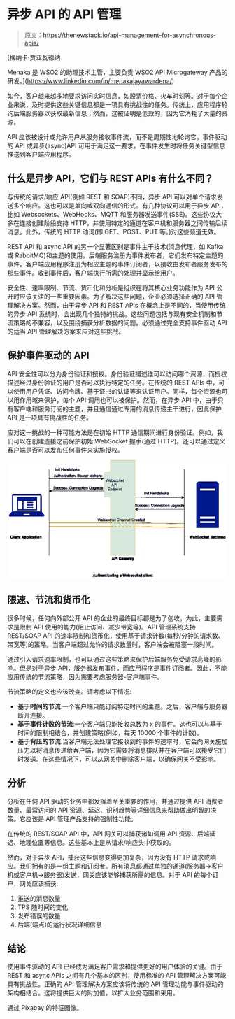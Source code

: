 # 异步 API 的 API 管理

> 原文：<https://thenewstack.io/api-management-for-asynchronous-apis/>

[](https://www.linkedin.com/in/menakajayawardena/)

 [梅纳卡·贾亚瓦德纳

Menaka 是 WSO2 的助理技术主管，主要负责 WSO2 API Microgateway 产品的研发。](https://www.linkedin.com/in/menakajayawardena/) [](https://www.linkedin.com/in/menakajayawardena/)

如今，客户越来越多地要求访问实时信息，如股票价格、火车时刻等。对于每个企业来说，及时提供这些关键信息都是一项具有挑战性的任务。传统上，应用程序轮询后端服务器以获取最新信息；然而，这被证明是低效的，因为它消耗了大量的资源。

API 应该被设计成允许用户从服务接收事件流，而不是周期性地轮询它。事件驱动的 API 或异步(async)API 可用于满足这一要求，在事件发生时将任务关键型信息推送到客户端应用程序。

## 什么是异步 API，它们与 REST APIs 有什么不同？

与传统的请求/响应 API(例如 REST 和 SOAP)不同，异步 API 可以对单个请求发送多个响应。这也可以是单向或双向通信的形式。有几种协议可以用于异步 API，比如 Websockets、WebHooks、MQTT 和服务器发送事件(SSE)。这些协议大多在连接创建阶段支持 HTTP，并使用特定的通道在客户机和服务器之间传输后续消息。此外，传统的 HTTP 动词(即 GET、POST、PUT 等。)对这些频道无效。

REST API 和 async API 的另一个显著区别是事件主干技术(消息代理，如 Kafka 或 RabbitMQ)和主题的使用。后端服务注册为事件发布者，它们发布特定主题的事件。客户端应用程序注册为相应主题的事件订阅者，以接收由发布者服务发布的那些事件。收到事件后，客户端执行所需的处理并显示给用户。

安全性、速率限制、节流、货币化和分析是组织在将其核心业务功能作为 API 公开时应该关注的一些重要因素。为了解决这些问题，企业必须选择正确的 API 管理解决方案。然而，由于异步 API 和 REST APIs 在概念上是不同的，当使用传统的异步 API 系统时，会出现几个独特的挑战。这些问题包括与现有安全机制和节流策略的不兼容，以及围绕捕获分析数据的问题。必须通过完全支持事件驱动 API 的适当 API 管理解决方案来应对这些挑战。

## 保护事件驱动的 API

API 安全性可以分为身份验证和授权。身份验证描述谁可以访问哪个资源，而授权描述经过身份验证的用户是否可以执行特定的任务。在传统的 REST APIs 中，可以使用用户凭证、访问令牌、基于证书的认证等来认证用户。同样，每个资源也可以用作用域来保护，每个 API 调用也可以被保护。然而，在异步 API 中，由于只有客户端和服务订阅的主题，并且通信通过专用的消息传递主干进行，因此保护 API 是一项具有挑战性的任务。

应对这一挑战的一种可能方法是在初始 HTTP 通信期间进行身份验证。例如，我们可以在创建连接之前保护初始 WebSocket 握手(通过 HTTP)。还可以通过定义客户端是否可以发布任何事件来实施授权。

[![](img/250833f34a2b1f6d3f16635d62c64035.png)](https://cdn.thenewstack.io/media/2021/03/4ad56251-image2.png)

## 限速、节流和货币化

很多时候，任何向外部公开 API 的企业的最终目标都是为了创收。为此，主要需求是限制 API 使用的能力(阻止访问、减少带宽等)。API 管理系统支持 REST/SOAP API 的速率限制和货币化，使用基于请求计数(每秒/分钟的请求数、带宽等)的策略。当客户端超过允许的请求数量时，客户端会被阻塞一段时间。

通过引入请求速率限制，也可以通过这些策略来保护后端服务免受请求高峰的影响。但是对于异步 API，服务器发布事件，而应用程序是事件订阅者。因此，不能应用传统的节流策略，因为需要考虑服务器-客户端事件。

节流策略的定义也应该改变。请考虑以下情况:

*   **基于时间的节流**:一个客户端只能订阅特定时间的主题。之后，客户端与服务器断开连接。
*   **基于事件计数的节流**:一个客户端只能接收总数为 x 的事件。这也可以与基于时间的限制相结合，并创建策略(例如，每天 10000 个事件的计数)。
*   **基于背压的节流**:当客户端无法处理它接收到的事件的速率时，它会向网关施加压力以将消息传递给客户端，因为它需要将消息排队并在客户端可以接受它们时发送。在这些情况下，可以从网关中删除客户端，以确保网关不受影响。

## **分析**

分析在任何 API 驱动的业务中都发挥着至关重要的作用，并通过提供 API 消费者数量、最常访问的 API 资源、延迟、识别趋势等详细信息来帮助做出明智的决策。它应该是 API 管理产品支持的强制性功能。

在传统的 REST/SOAP API 中，API 网关可以捕获诸如调用 API 资源、后端延迟、地理位置等信息。这些基本上是从请求/响应头中获取的。

然而，对于异步 API，捕获这些信息变得更加复杂，因为没有 HTTP 请求或响应。我们拥有的是一组主题和订阅者。所有消息都通过单独的通道(服务器->客户机或客户机->服务器)发送，网关应该能够捕获所需的信息。对于 API 的每个订户，网关应该捕获:

1.  推送的消息数量
2.  TPS 随时间的变化
3.  发布错误的数量
4.  后端(端点)的运行状况详细信息

## 结论

使用事件驱动的 API 已经成为满足客户需求和提供更好的用户体验的关键。由于 REST 和 async APIs 之间有几个基本的区别，使用标准的 API 管理解决方案可能具有挑战性。正确的 API 管理解决方案应该将传统的 API 管理功能与事件驱动的架构相结合。这将提供巨大的附加值，以扩大业务范围和采用。

通过 Pixabay 的特征图像。

<svg xmlns:xlink="http://www.w3.org/1999/xlink" viewBox="0 0 68 31" version="1.1"><title>Group</title> <desc>Created with Sketch.</desc></svg>